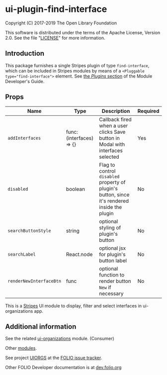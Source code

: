 # ui-plugin-find-interface

Copyright (C) 2017-2019 The Open Library Foundation

This software is distributed under the terms of the Apache License,
Version 2.0. See the file "[LICENSE](LICENSE)" for more information.

## Introduction

This package furnishes a single Stripes plugin of type `find-interface`,
which can be included in Stripes modules by means of a `<Pluggable
type="find-interface">` element. See [the *Plugins*
section](https://github.com/folio-org/stripes-core/blob/master/doc/dev-guide.md#plugins)
of the Module Developer's Guide.

## Props

| Name | Type | Description | Required |
--- | --- | --- | --- |
| `addInterfaces` | func: (interfaces) => {} | Callback fired when a user clicks Save button in Modal with interfaces selected | Yes |
| `disabled` | boolean | Flag to control `disabled` property of plugin's button, since it's rendered inside the plugin | No |
| `searchButtonStyle` | string | optional styling of plugin's button | No |
| `searchLabel` | React.node | optional jsx for plugin's button label | No |
| `renderNewInterfaceBtn` | func | optional function to render button `New` if necessary | No |

This is a [Stripes](https://github.com/folio-org/stripes-core/) UI module to display, filter and select interfaces in ui-organizations app.

## Additional information

See the related [ui-organizations](https://github.com/folio-org/ui-organizations) module. (Consumer)

Other [modules](https://dev.folio.org/source-code/#client-side).

See project [UIORGS](https://issues.folio.org/browse/UIORGS)
at the [FOLIO issue tracker](https://dev.folio.org/guidelines/issue-tracker).

Other FOLIO Developer documentation is at [dev.folio.org](https://dev.folio.org/)
